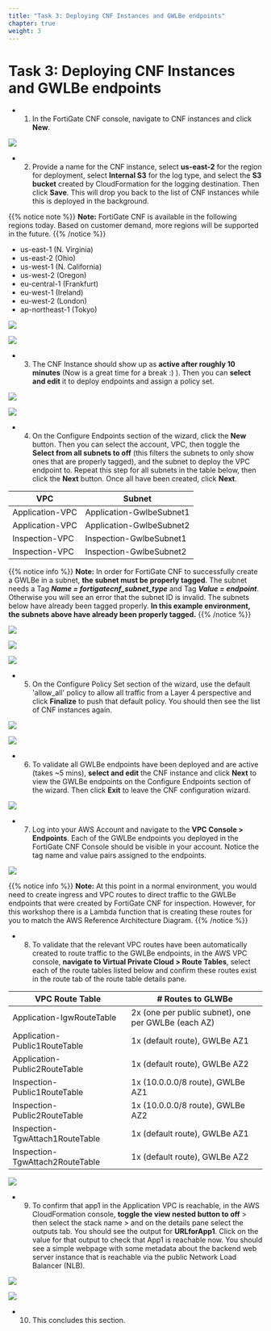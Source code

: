 ```yaml
---
title: "Task 3: Deploying CNF Instances and GWLBe endpoints"
chapter: true
weight: 3
---
```



# Task 3: Deploying CNF Instances and GWLBe endpoints

- 1.  In the FortiGate CNF console, navigate to CNF instances and click **New**.

![](../images/image-t3-1.png)

- 2.  Provide a name for the CNF instance, select **us-east-2** for the region for deployment, select **Internal S3** for the log type, and select the **S3 bucket** created by CloudFormation for the logging destination. Then click **Save**. This will drop you back to the list of CNF instances while this is deployed in the background.

{{% notice note %}}
**Note:** FortiGate CNF is available in the following regions today. Based on customer demand, more regions will be supported in the future.
{{% /notice %}}

  * us-east-1 (N. Virginia)
  * us-east-2 (Ohio)
  * us-west-1 (N. California)
  * us-west-2 (Oregon)
  * eu-central-1 (Frankfurt)
  * eu-west-1 (Ireland)
  * eu-west-2 (London)
  * ap-northeast-1 (Tokyo)

![](../images/image-t3-2.png)

![](../images/image-t3-3.png)

- 3.  The CNF Instance should show up as **active after roughly 10 minutes** (Now is a great time for a break :) ). Then you can **select and edit** it to deploy endpoints and assign a policy set.

![](../images/image-t3-4.png)

![](../images/image-t3-5.png)

- 4.  On the Configure Endpoints section of the wizard, click the **New** button. Then you can select the account, VPC, then toggle the **Select from all subnets to off** (this filters the subnets to only show ones that are properly tagged), and the subnet to deploy the VPC endpoint to. Repeat this step for all subnets in the table below, then click the **Next** button. Once all have been created, click **Next**.

VPC | Subnet
---|---
Application-VPC | Application-GwlbeSubnet1
Application-VPC | Application-GwlbeSubnet2
Inspection-VPC | Inspection-GwlbeSubnet1
Inspection-VPC | Inspection-GwlbeSubnet2

{{% notice info %}}
**Note:** In order for FortiGate CNF to successfully create a GWLBe in a subnet, **the subnet must be properly tagged**. The subnet needs a Tag ***Name = fortigatecnf_subnet_type*** and Tag ***Value = endpoint***. Otherwise you will see an error that the subnet ID is invalid. The subnets below have already been tagged properly. **In this example environment, the subnets above have already been properly tagged.**
{{% /notice %}}

![](../images/image-t3-6.png)

![](../images/image-t3-7.png)

![](../images/image-t3-8.png)

- 5.  On the Configure Policy Set section of the wizard, use the default 'allow_all' policy to allow all traffic from a Layer 4 perspective and click **Finalize** to push that default policy. You should then see the list of CNF instances again.

![](../images/image-t3-9.png)

![](../images/image-t3-10.png)

- 6.  To validate all GWLBe endpoints have been deployed and are active (takes ~5 mins), **select and edit** the CNF instance and click **Next** to view the GWLBe endpoints on the Configure Endpoints section of the wizard. Then click **Exit** to leave the CNF configuration wizard.

![](../images/image-t3-11.png)

- 7.  Log into your AWS Account and navigate to the **VPC Console > Endpoints**. Each of the GWLBe endpoints you deployed in the FortiGate CNF Console should be visible in your account. Notice the tag name and value pairs assigned to the endpoints.

![](../images/image-t3-12.png)

{{% notice info %}}
**Note:** At this point in a normal environment, you would need to create ingress and VPC routes to direct traffic to the GWLBe endpoints that were created by FortiGate CNF for inspection. However, for this workshop there is a Lambda function that is creating these routes for you to match the AWS Reference Architecture Diagram.
{{% /notice %}}

- 8.  To validate that the relevant VPC routes have been automatically created to route traffic to the GWLBe endpoints, in the AWS VPC console, **navigate to Virtual Private Cloud > Route Tables**, select each of the route tables listed below and confirm these routes exist in the route tab of the route table details pane.

VPC Route Table | # Routes to GLWBe
---|---
Application-IgwRouteTable | 2x (one per public subnet), one per GWLBe (each AZ)
Application-Public1RouteTable | 1x (default route), GWLBe AZ1
Application-Public2RouteTable | 1x (default route), GWLBe AZ2
Inspection-Public1RouteTable | 1x (10.0.0.0/8 route), GWLBe AZ1
Inspection-Public2RouteTable | 1x (10.0.0.0/8 route), GWLBe AZ2
Inspection-TgwAttach1RouteTable | 1x (default route), GWLBe AZ1
Inspection-TgwAttach2RouteTable | 1x (default route), GWLBe AZ2

![](../images/image-t3-13.png)

- 9.  To confirm that app1 in the Application VPC is reachable, in the AWS CloudFormation console, **toggle the view nested button to off** > then select the stack name > and on the details pane select the outputs tab. You should see the output for **URLforApp1**. Click on the value for that output to check that App1 is reachable now. You should see a simple webpage with some metadata about the backend web server instance that is reachable via the public Network Load Balancer (NLB).

![](../images/image-t3-14.png)

![](../images/image-t3-15.png)

- 10.  This concludes this section.
